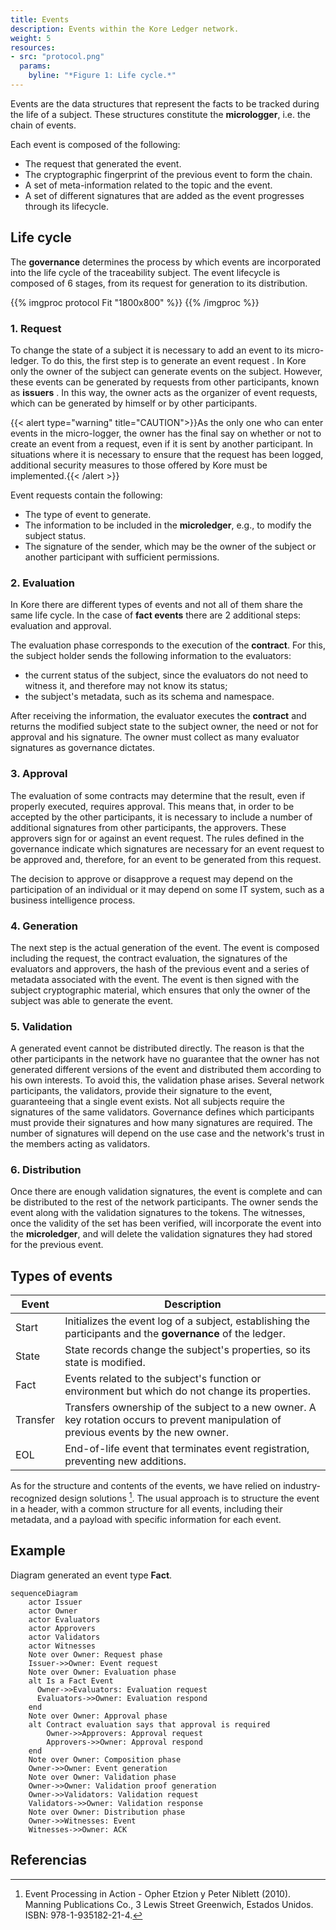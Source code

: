 ```yaml
---
title: Events
description: Events within the Kore Ledger network.
weight: 5
resources:
- src: "protocol.png"
  params: 
    byline: "*Figure 1: Life cycle.*"
---
```


Events are the data structures that represent the facts to be tracked during the life of a subject. These structures constitute the **micrologger**, i.e. the chain of events.

Each event is composed of the following:

- The request that generated the event.
- The cryptographic fingerprint of the previous event to form the chain.
- A set of meta-information related to the topic and the event.
- A set of different signatures that are added as the event progresses through its lifecycle.

## Life cycle

The **governance** determines the process by which events are incorporated into the life cycle of the traceability subject.
The event lifecycle is composed of 6 stages, from its request for generation to its distribution.

{{% imgproc protocol Fit "1800x800"  %}}
{{% /imgproc %}}

### 1. Request 
To change the state of a subject it is necessary to add an event to its micro-ledger. To do this, the first step is to generate an event request . In Kore only the owner of the subject can generate events on the subject. However, these events can be generated by requests from other participants, known as **issuers** . In this way, the owner acts as the organizer of event requests, which can be generated by himself or by other participants.

{{< alert type="warning" title="CAUTION">}}As the only one who can enter events in the micro-logger, the owner has the final say on whether or not to create an event from a request, even if it is sent by another participant. In situations where it is necessary to ensure that the request has been logged, additional security measures to those offered by Kore must be implemented.{{< /alert >}}

Event requests contain the following:

- The type of event to generate.
- The information to be included in the **microledger**, e.g., to modify the subject status.
- The signature of the sender, which may be the owner of the subject or another participant with sufficient permissions.


### 2. Evaluation
In Kore there are different types of events and not all of them share the same life cycle. In the case of **fact events** there are 2 additional steps: evaluation and approval.

The evaluation phase corresponds to the execution of the **contract**. For this, the subject holder sends the following information to the evaluators:

- the current status of the subject, since the evaluators do not need to witness it, and therefore may not know its status;
- the subject's metadata, such as its schema and namespace.

After receiving the information, the evaluator executes the **contract** and returns the modified subject state to the subject owner, the need or not for approval and his signature. The owner must collect as many evaluator signatures as governance dictates.

### 3.  Approval
The evaluation of some contracts may determine that the result, even if properly executed, requires approval. This means that, in order to be accepted by the other participants, it is necessary to include a number of additional signatures from other participants, the approvers. These approvers sign for or against an event request. The rules defined in the governance indicate which signatures are necessary for an event request to be approved and, therefore, for an event to be generated from this request.

The decision to approve or disapprove a request may depend on the participation of an individual or it may depend on some IT system, such as a business intelligence process.

### 4. Generation
The next step is the actual generation of the event. The event is composed including the request, the contract evaluation, the signatures of the evaluators and approvers, the hash of the previous event and a series of metadata associated with the event. The event is then signed with the subject cryptographic material, which ensures that only the owner of the subject was able to generate the event.

### 5. Validation
A generated event cannot be distributed directly. The reason is that the other participants in the network have no guarantee that the owner has not generated different versions of the event and distributed them according to his own interests. To avoid this, the validation phase arises. Several network participants, the validators, provide their signature to the event, guaranteeing that a single event exists. Not all subjects require the signatures of the same validators. Governance defines which participants must provide their signatures and how many signatures are required. The number of signatures will depend on the use case and the network's trust in the members acting as validators.

### 6. Distribution
Once there are enough validation signatures, the event is complete and can be distributed to the rest of the network participants. The owner sends the event along with the validation signatures to the tokens. The witnesses, once the validity of the set has been verified, will incorporate the event into the **microledger**, and will delete the validation signatures they had stored for the previous event.

## Types of events
| Event | Description |
|-----------|-----------------------------------------------------------------------------------------------------------|
| Start | Initializes the event log of a subject, establishing the participants and the **governance** of the ledger. |
| State | State records change the subject's properties, so its state is modified.             |
| Fact | Events related to the subject's function or environment but which do not change its properties.         |
| Transfer | Transfers ownership of the subject to a new owner. A key rotation occurs to prevent manipulation of previous events by the new owner. |
| EOL | End-of-life event that terminates event registration, preventing new additions.                     |


As for the structure and contents of the events, we have relied on industry-recognized design solutions [^1]. The usual approach is to structure the event in a header, with a common structure for all events, including their metadata, and a payload with specific information for each event.

## Example
Diagram generated an event type **Fact**.
```mermaid
sequenceDiagram
    actor Issuer
    actor Owner
    actor Evaluators
    actor Approvers
    actor Validators
    actor Witnesses
    Note over Owner: Request phase
    Issuer->>Owner: Event request
    Note over Owner: Evaluation phase
    alt Is a Fact Event
      Owner->>Evaluators: Evaluation request
      Evaluators->>Owner: Evaluation respond
    end
    Note over Owner: Approval phase
    alt Contract evaluation says that approval is required
        Owner->>Approvers: Approval request
        Approvers->>Owner: Approval respond
    end
    Note over Owner: Composition phase
    Owner->>Owner: Event generation
    Note over Owner: Validation phase
    Owner->>Owner: Validation proof generation
    Owner->>Validators: Validation request
    Validators->>Owner: Validation response
    Note over Owner: Distribution phase
    Owner->>Witnesses: Event
    Witnesses->>Owner: ACK
```
## Referencias
[^1]: Event Processing in Action - Opher Etzion y Peter Niblett (2010). Manning Publications Co., 3 Lewis Street Greenwich, Estados Unidos. ISBN: 978-1-935182-21-4.